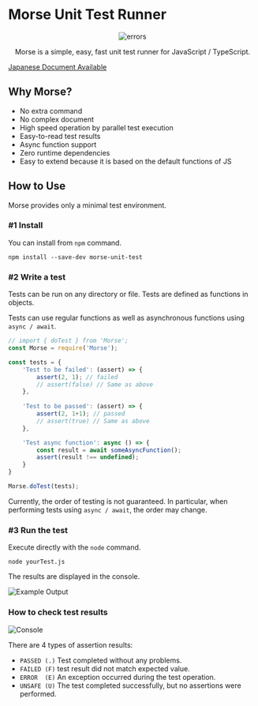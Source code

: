 # Morse Unit Test Runner

<p align="center">
  <img src="https://raw.githubusercontent.com/kznrluk/morse-unit-test/docs/errors.png" alt="errors">
</p>

<p align="center">
  Morse is a simple, easy, fast unit test runner for JavaScript / TypeScript.
</p>

[Japanese Document Available](./README-JA.md)

## Why Morse?
* No extra command
* No complex document
* High speed operation by parallel test execution
* Easy-to-read test results
* Async function support
* Zero runtime dependencies
* Easy to extend because it is based on the default functions of JS

## How to Use
Morse provides only a minimal test environment.

### #1 Install
You can install from `npm` command.

```
npm install --save-dev morse-unit-test
```

### #2 Write a test
Tests can be run on any directory or file.
Tests are defined as functions in objects.

Tests can use regular functions as well as asynchronous functions using `async / await`.

```javascript
// import { doTest } from 'Morse';
const Morse = require('Morse');

const tests = {
    'Test to be failed': (assert) => {
        assert(2, 1); // failed
        // assert(false) // Same as above
    },
    
    'Test to be passed': (assert) => {
        assert(2, 1+1); // passed
        // assert(true) // Same as above
    },

    'Test async function': async () => {
        const result = await someAsyncFunction();
        assert(result !== undefined);
    }
}

Morse.doTest(tests);
```

Currently, the order of testing is not guaranteed. In particular, when performing tests using `async / await`, the order may change.

### #3 Run the test
Execute directly with the `node` command.

```
node yourTest.js
```

The results are displayed in the console.

![Example Output](https://raw.githubusercontent.com/kznrluk/morse-unit-test/docs/example_output.png)

### How to check test results
![Console](https://raw.githubusercontent.com/kznrluk/morse-unit-test/docs/console.png)

There are 4 types of assertion results:
* `PASSED (.)` Test completed without any problems.
* `FAILED (F)` test result did not match expected value.
* `ERROR  (E)` An exception occurred during the test operation.
* `UNSAFE (U)` The test completed successfully, but no assertions were performed.
